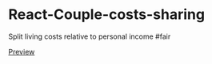 # React-Couple-costs-sharing
Split living costs relative to personal income #fair

[Preview](https://eurovodka-react-couple-costs-sharing.netlify.com/)
